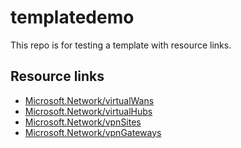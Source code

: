 # templatedemo

This repo is for testing a template with resource links.

## Resource links
* [Microsoft.Network/virtualWans](https://docs.microsoft.com/azure/templates/Microsoft.Network/virtualWans)
* [Microsoft.Network/virtualHubs](https://docs.microsoft.com/azure/templates/Microsoft.Network/virtualHubs)
* [Microsoft.Network/vpnSites](https://docs.microsoft.com/azure/templates/Microsoft.Network/vpnSites)
* [Microsoft.Network/vpnGateways](https://docs.microsoft.com/azure/templates/Microsoft.Network/vpnGateways)
